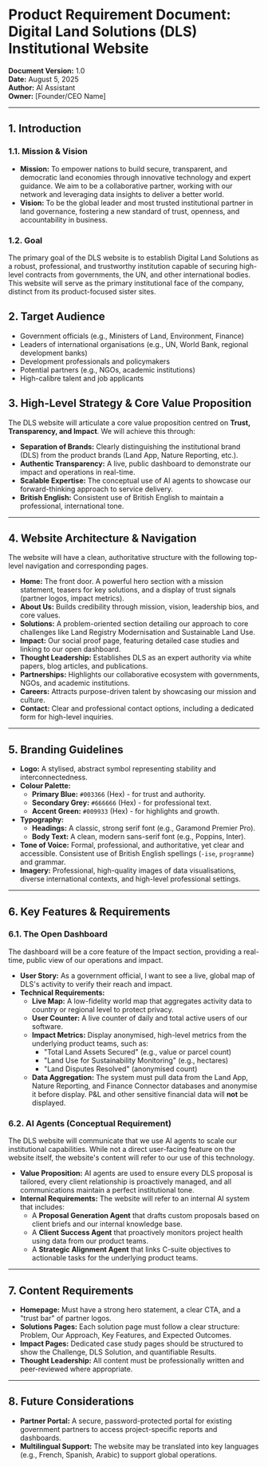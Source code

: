 # Product Requirement Document: Digital Land Solutions (DLS) Institutional Website

**Document Version:** 1.0  
**Date:** August 5, 2025  
**Author:** AI Assistant  
**Owner:** [Founder/CEO Name]

---

## 1. Introduction

### 1.1. Mission & Vision
* **Mission:** To empower nations to build secure, transparent, and democratic land economies through innovative technology and expert guidance. We aim to be a collaborative partner, working with our network and leveraging data insights to deliver a better world.
* **Vision:** To be the global leader and most trusted institutional partner in land governance, fostering a new standard of trust, openness, and accountability in business.

### 1.2. Goal
The primary goal of the DLS website is to establish Digital Land Solutions as a robust, professional, and trustworthy institution capable of securing high-level contracts from governments, the UN, and other international bodies. This website will serve as the primary institutional face of the company, distinct from its product-focused sister sites.

## 2. Target Audience
* Government officials (e.g., Ministers of Land, Environment, Finance)
* Leaders of international organisations (e.g., UN, World Bank, regional development banks)
* Development professionals and policymakers
* Potential partners (e.g., NGOs, academic institutions)
* High-calibre talent and job applicants

## 3. High-Level Strategy & Core Value Proposition
The DLS website will articulate a core value proposition centred on **Trust, Transparency, and Impact**. We will achieve this through:
* **Separation of Brands:** Clearly distinguishing the institutional brand (DLS) from the product brands (Land App, Nature Reporting, etc.).
* **Authentic Transparency:** A live, public dashboard to demonstrate our impact and operations in real-time.
* **Scalable Expertise:** The conceptual use of AI agents to showcase our forward-thinking approach to service delivery.
* **British English:** Consistent use of British English to maintain a professional, international tone.

---

## 4. Website Architecture & Navigation

The website will have a clean, authoritative structure with the following top-level navigation and corresponding pages.

* **Home:** The front door. A powerful hero section with a mission statement, teasers for key solutions, and a display of trust signals (partner logos, impact metrics).
* **About Us:** Builds credibility through mission, vision, leadership bios, and core values.
* **Solutions:** A problem-oriented section detailing our approach to core challenges like Land Registry Modernisation and Sustainable Land Use.
* **Impact:** Our social proof page, featuring detailed case studies and linking to our open dashboard.
* **Thought Leadership:** Establishes DLS as an expert authority via white papers, blog articles, and publications.
* **Partnerships:** Highlights our collaborative ecosystem with governments, NGOs, and academic institutions.
* **Careers:** Attracts purpose-driven talent by showcasing our mission and culture.
* **Contact:** Clear and professional contact options, including a dedicated form for high-level inquiries.

---

## 5. Branding Guidelines

* **Logo:** A stylised, abstract symbol representing stability and interconnectedness.
* **Colour Palette:**
    * **Primary Blue:** `#003366` (Hex) - for trust and authority.
    * **Secondary Grey:** `#666666` (Hex) - for professional text.
    * **Accent Green:** `#009933` (Hex) - for highlights and growth.
* **Typography:**
    * **Headings:** A classic, strong serif font (e.g., Garamond Premier Pro).
    * **Body Text:** A clean, modern sans-serif font (e.g., Poppins, Inter).
* **Tone of Voice:** Formal, professional, and authoritative, yet clear and accessible. Consistent use of British English spellings (`-ise`, `programme`) and grammar.
* **Imagery:** Professional, high-quality images of data visualisations, diverse international contexts, and high-level professional settings.

---

## 6. Key Features & Requirements

### 6.1. The Open Dashboard

The dashboard will be a core feature of the Impact section, providing a real-time, public view of our operations and impact.

* **User Story:** As a government official, I want to see a live, global map of DLS's activity to verify their reach and impact.
* **Technical Requirements:**
    * **Live Map:** A low-fidelity world map that aggregates activity data to country or regional level to protect privacy.
    * **User Counter:** A live counter of daily and total active users of our software.
    * **Impact Metrics:** Display anonymised, high-level metrics from the underlying product teams, such as:
        * "Total Land Assets Secured" (e.g., value or parcel count)
        * "Land Use for Sustainability Monitoring" (e.g., hectares)
        * "Land Disputes Resolved" (anonymised count)
    * **Data Aggregation:** The system must pull data from the Land App, Nature Reporting, and Finance Connector databases and anonymise it before display. P&L and other sensitive financial data will **not** be displayed.

### 6.2. AI Agents (Conceptual Requirement)

The DLS website will communicate that we use AI agents to scale our institutional capabilities. While not a direct user-facing feature on the website itself, the website's content will refer to our use of this technology.

* **Value Proposition:** AI agents are used to ensure every DLS proposal is tailored, every client relationship is proactively managed, and all communications maintain a perfect institutional tone.
* **Internal Requirements:** The website will refer to an internal AI system that includes:
    * A **Proposal Generation Agent** that drafts custom proposals based on client briefs and our internal knowledge base.
    * A **Client Success Agent** that proactively monitors project health using data from our product teams.
    * A **Strategic Alignment Agent** that links C-suite objectives to actionable tasks for the underlying product teams.

---

## 7. Content Requirements

* **Homepage:** Must have a strong hero statement, a clear CTA, and a "trust bar" of partner logos.
* **Solutions Pages:** Each solution page must follow a clear structure: Problem, Our Approach, Key Features, and Expected Outcomes.
* **Impact Pages:** Dedicated case study pages should be structured to show the Challenge, DLS Solution, and quantifiable Results.
* **Thought Leadership:** All content must be professionally written and peer-reviewed where appropriate.

---

## 8. Future Considerations
* **Partner Portal:** A secure, password-protected portal for existing government partners to access project-specific reports and dashboards.
* **Multilingual Support:** The website may be translated into key languages (e.g., French, Spanish, Arabic) to support global operations.